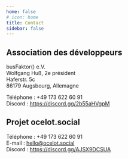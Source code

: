 ```yaml
---
home: false
# icon: home
title: Contact
sidebar: false
---
```


## Association des développeurs

busFaktor() e.V.  
Wolfgang Huß, 2e président  
Haferstr. 5c  
86179 Augsbourg, Allemagne

Téléphone : +49 173 622 60 91  
Discord : <https://discord.gg/2b55aHVgpM>

## Projet ocelot.social

Téléphone : +49 173 622 60 91  
E-mail : <hello@ocelot.social>  
Discord : <https://discord.gg/AJSX9DCSUA>

